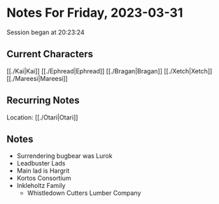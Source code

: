 # Notes For Friday, 2023-03-31
Session began at 20:23:24
## Current Characters
[[./Kai|Kai]]
[[./Ephread|Ephread]]
[[./Bragan|Bragan]]
[[./Xetch|Xetch]]
[[./Mareesi|Mareesi]]
## Recurring Notes
Location: [[./Otari|Otari]]
## Notes
- Surrendering bugbear was Lurok
- Leadbuster Lads
- Main lad is Hargrit
- Kortos Consortium
- Inkleholtz Family
	- Whistledown Cutters Lumber Company